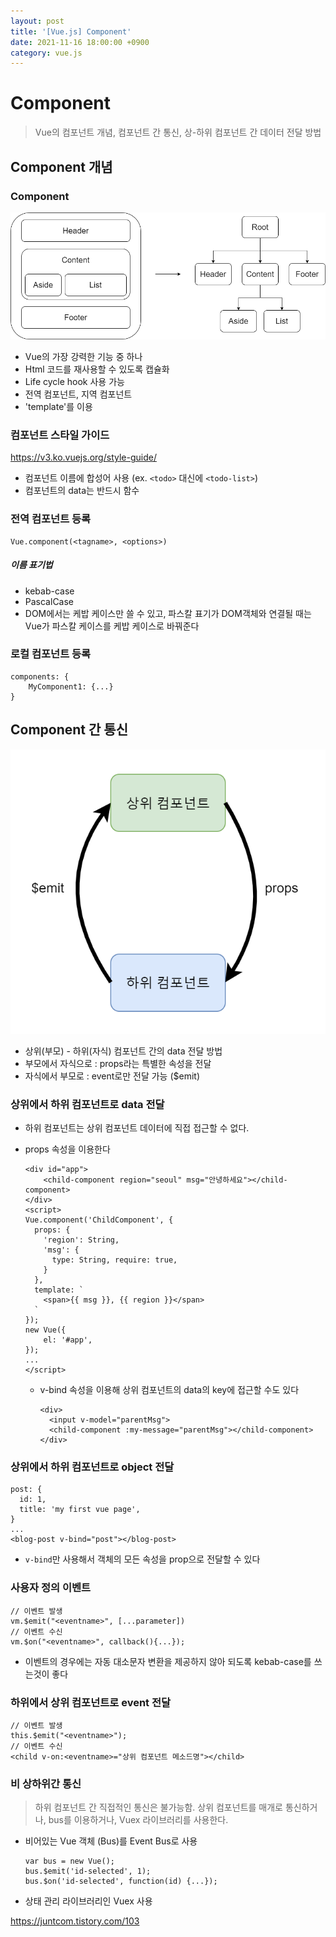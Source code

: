 ```yaml
---
layout: post
title: '[Vue.js] Component'
date: 2021-11-16 18:00:00 +0900
category: vue.js
---
```


# Component

> Vue의 컴포넌트 개념, 컴포넌트 간 통신, 상-하위 컴포넌트 간 데이터 전달 방법



## Component 개념

### Component

![component](/assets/img/component.png)

- Vue의 가장 강력한 기능 중 하나
- Html 코드를 재사용할 수 있도록 캡슐화
- Life cycle hook 사용 가능
- 전역 컴포넌트, 지역 컴포넌트
- 'template'를 이용



### 컴포넌트 스타일 가이드

https://v3.ko.vuejs.org/style-guide/

- 컴포넌트 이름에 합성어 사용 (ex. `<todo>` 대신에 `<todo-list>`)
- 컴포넌트의 data는 반드시 함수



### 전역 컴포넌트 등록

```vue
Vue.component(<tagname>, <options>)
```

##### 이름 표기법

- kebab-case
- PascalCase
- DOM에서는 케밥 케이스만 쓸 수 있고, 파스칼 표기가 DOM객체와 연결될 때는 Vue가 파스칼 케이스를 케밥 케이스로 바꿔준다



### 로컬 컴포넌트 등록

```vue
components: {
	MyComponent1: {...}
}
```



## Component 간 통신

![img](/assets/img/Screenshot_25-16363857367742.png)

- 상위(부모) - 하위(자식) 컴포넌트 간의 data 전달 방법
- 부모에서 자식으로 : props라는 특별한 속성을 전달
- 자식에서 부모로 : event로만 전달 가능 ($emit)



### 상위에서 하위 컴포넌트로 data 전달

- 하위 컴포넌트는 상위 컴포넌트 데이터에 직접 접근할 수 없다.

- props 속성을 이용한다

  ```vue
  <div id="app">
      <child-component region="seoul" msg="안녕하세요"></child-component>
  </div>
  <script>
  Vue.component('ChildComponent', {
    props: {
      'region': String,
      'msg': {
        type: String, require: true,
      }
    },
    template: `
      <span>{{ msg }}, {{ region }}</span>
    `
  });
  new Vue({
      el: '#app',
  });
  ...
  </script>
  ```

  - v-bind 속성을 이용해 상위 컴포넌트의 data의 key에 접근할 수도 있다

    ```vue
    <div>
      <input v-model="parentMsg">
      <child-component :my-message="parentMsg"></child-component>
    </div>
    ```



### 상위에서 하위 컴포넌트로 object 전달

```vue
post: {
  id: 1,
  title: 'my first vue page',
}
...
<blog-post v-bind="post"></blog-post>
```

- `v-bind`만 사용해서 객체의 모든 속성을 prop으로 전달할 수 있다



### 사용자 정의 이벤트

```
// 이벤트 발생
vm.$emit("<eventname>", [...parameter])
// 이벤트 수신
vm.$on("<eventname>", callback(){...});
```

- 이벤트의 경우에는 자동 대소문자 변환을 제공하지 않아 되도록 kebab-case를 쓰는것이 좋다



### 하위에서 상위 컴포넌트로 event 전달

```
// 이벤트 발생
this.$emit("<eventname>");
// 이벤트 수신
<child v-on:<eventname>="상위 컴포넌트 메소드명"></child>
```



### 비 상하위간 통신 

> 하위 컴포넌트 간 직접적인 통신은 불가능함. 상위 컴포넌트를 매개로 통신하거나, bus를 이용하거나, Vuex 라이브러리를 사용한다.

- 비어있는 Vue 객체 (Bus)를 Event Bus로 사용

  ```
  var bus = new Vue();
  bus.$emit('id-selected', 1);
  bus.$on('id-selected', function(id) {...});
  ```

- 상태 관리 라이브러리인 Vuex 사용





https://juntcom.tistory.com/103